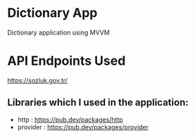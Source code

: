 #  Dictionary App
Dictionary application using MVVM

# API Endpoints Used
https://sozluk.gov.tr/


##  Libraries which I used in the application:
- http : https://pub.dev/packages/http
- provider : https://pub.dev/packages/provider

